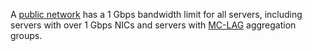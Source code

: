 A [public network](../../baremetal/concepts/network.md#public-network) has a 1 Gbps bandwidth limit for all servers, including servers with over 1 Gbps NICs and servers with [MC-LAG](../../baremetal/concepts/mc-lag.md) aggregation groups.